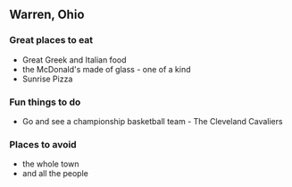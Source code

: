 ## Warren, Ohio

### Great places to eat
- Great Greek and Italian food
- the McDonald's made of glass - one of a kind
- Sunrise Pizza

### Fun things to do
- Go and see a championship basketball team - The Cleveland Cavaliers

### Places to avoid
- the whole town
- and all the people
